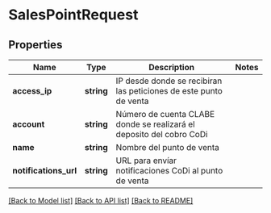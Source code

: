 # SalesPointRequest

## Properties
Name | Type | Description | Notes
------------ | ------------- | ------------- | -------------
**access_ip** | **string** | IP desde donde se recibiran las peticiones de este punto de venta | 
**account** | **string** | Número de cuenta CLABE donde se realizará el deposito del cobro CoDi | 
**name** | **string** | Nombre del punto de venta | 
**notifications_url** | **string** | URL para envíar notificaciones CoDi al punto de venta | 

[[Back to Model list]](../../README.md#documentation-for-models) [[Back to API list]](../../README.md#documentation-for-api-endpoints) [[Back to README]](../../README.md)

